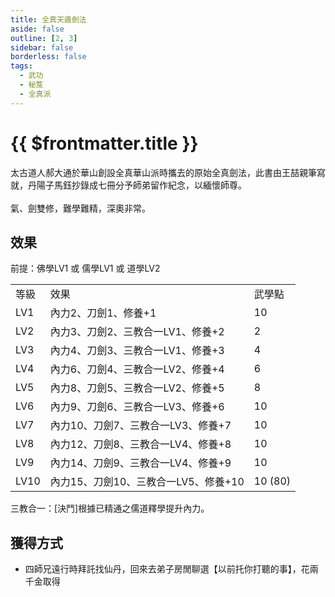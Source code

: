 ```yaml
---
title: 全真天遁劍法
aside: false
outline: [2, 3]
sidebar: false
borderless: false
tags:
  - 武功
  - 秘笈
  - 全真派
---
```


# {{ $frontmatter.title }}

<BookItemIcon :size="`medium`" :needLink="false" :no="2401" :style="'float: right;'" />

太古道人郝大通於華山創設全真華山派時攜去的原始全真劍法，此書由王喆親筆寫就，丹陽子馬鈺抄錄成七冊分予師弟留作紀念，以緬懷師尊。
<br><br>
氣、劍雙修，難學難精，深奧非常。
<br clear="all" />

## 效果

前提：佛學LV1 或 儒學LV1 或 道學LV2

<table>
    <tr>
        <td>等級</td>
        <td>效果</td>
        <td>武學點</td>
    </tr>
    <tr>
        <td>LV1</td>
        <td>內力2、刀劍1、修養+1</td>
        <td>10</td>
    </tr>
    <tr>
        <td>LV2</td>
        <td>內力3、刀劍2、三教合一LV1、修養+2</td>
        <td>2</td>
    </tr>
    <tr>
        <td>LV3</td>
        <td>內力4、刀劍3、三教合一LV1、修養+3</td>
        <td>4</td>
    </tr>
    <tr>
        <td>LV4</td>
        <td>內力6、刀劍4、三教合一LV2、修養+4</td>
        <td>6</td>
    </tr>
    <tr>
        <td>LV5</td>
        <td>內力8、刀劍5、三教合一LV2、修養+5</td>
        <td>8</td>
    </tr>
    <tr>
        <td>LV6</td>
        <td>內力9、刀劍6、三教合一LV3、修養+6</td>
        <td>10</td>
    </tr>
    <tr>
        <td>LV7</td>
        <td>內力10、刀劍7、三教合一LV3、修養+7</td>
        <td>10</td>
    </tr>
    <tr>
        <td>LV8</td>
        <td>內力12、刀劍8、三教合一LV4、修養+8</td>
        <td>10</td>
    </tr>
    <tr>
        <td>LV9</td>
        <td>內力14、刀劍9、三教合一LV4、修養+9</td>
        <td>10</td>
    </tr>
    <tr>
        <td>LV10</td>
        <td>內力15、刀劍10、三教合一LV5、修養+10</td>
        <td>10 (80)</td>
    </tr>
</table>

三教合一：\[決鬥\]根據已精通之儒道釋學提升內力。

## 獲得方式

- 四師兄遠行時拜託找仙丹，回來去弟子房閒聊選【以前托你打聽的事】，花兩千金取得
